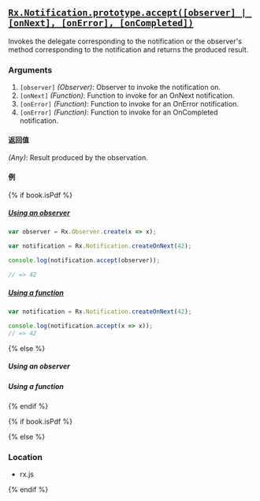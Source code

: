 ## [`Rx.Notification.prototype.accept([observer] | [onNext], [onError], [onCompleted])`](https://github.com/Reactive-Extensions/RxJS/blob/master/src/core/notification.js#L23)

Invokes the delegate corresponding to the notification or the observer's method corresponding to the notification and returns the produced result.

### Arguments
1. `[observer]` *(Observer)*: Observer to invoke the notification on.
1. `[onNext]` *(Function)*: Function to invoke for an OnNext notification.
2. `[onError]` *(Function)*: Function to invoke for an OnError notification.
2. `[onError]` *(Function)*: Function to invoke for an OnCompleted notification.

#### 返回值
*(Any)*: Result produced by the observation.

#### 例

{% if book.isPdf %}

##### [Using an observer](http://jsbin.com/bazah/2/edit?js,console)

```js
var observer = Rx.Observer.create(x => x);

var notification = Rx.Notification.createOnNext(42);

console.log(notification.accept(observer));

// => 42
```


##### [Using a function](http://jsbin.com/tuqiye/3/edit?js,console)

```js
var notification = Rx.Notification.createOnNext(42);

console.log(notification.accept(x => x));
// => 42
```

{% else %}

##### Using an observer

[](http://jsbin.com/bazah/2/embed?js,console)


##### Using a function

[](http://jsbin.com/tuqiye/3/embed?js,console)

{% endif %}

{% if book.isPdf %}



{% else %}

### Location

- rx.js

{% endif %}
